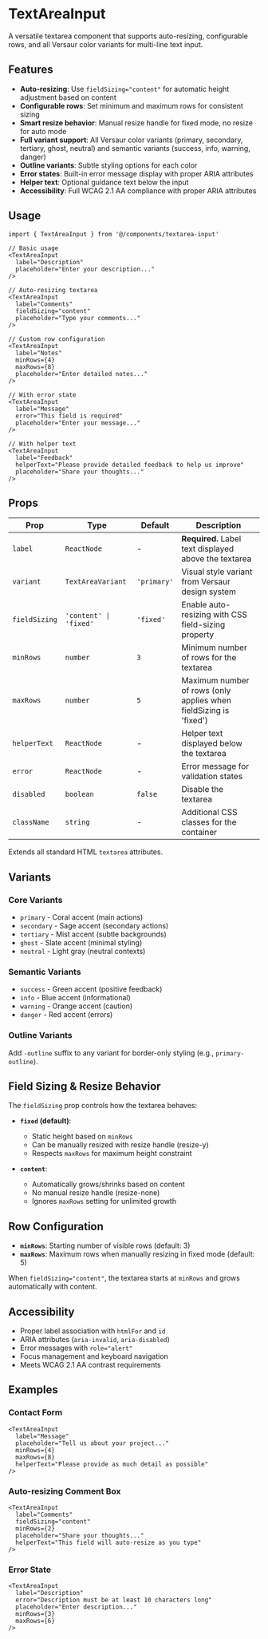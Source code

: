 # TextAreaInput

A versatile textarea component that supports auto-resizing, configurable rows, and all Versaur color variants for multi-line text input.

## Features

- **Auto-resizing**: Use `fieldSizing="content"` for automatic height adjustment based on content
- **Configurable rows**: Set minimum and maximum rows for consistent sizing
- **Smart resize behavior**: Manual resize handle for fixed mode, no resize for auto mode
- **Full variant support**: All Versaur color variants (primary, secondary, tertiary, ghost, neutral) and semantic variants (success, info, warning, danger)
- **Outline variants**: Subtle styling options for each color
- **Error states**: Built-in error message display with proper ARIA attributes
- **Helper text**: Optional guidance text below the input
- **Accessibility**: Full WCAG 2.1 AA compliance with proper ARIA attributes

## Usage

```tsx
import { TextAreaInput } from '@/components/textarea-input'

// Basic usage
<TextAreaInput
  label="Description"
  placeholder="Enter your description..."
/>

// Auto-resizing textarea
<TextAreaInput
  label="Comments"
  fieldSizing="content"
  placeholder="Type your comments..."
/>

// Custom row configuration
<TextAreaInput
  label="Notes"
  minRows={4}
  maxRows={8}
  placeholder="Enter detailed notes..."
/>

// With error state
<TextAreaInput
  label="Message"
  error="This field is required"
  placeholder="Enter your message..."
/>

// With helper text
<TextAreaInput
  label="Feedback"
  helperText="Please provide detailed feedback to help us improve"
  placeholder="Share your thoughts..."
/>
```

## Props

| Prop | Type | Default | Description |
|------|------|---------|-------------|
| `label` | `ReactNode` | - | **Required.** Label text displayed above the textarea |
| `variant` | `TextAreaVariant` | `'primary'` | Visual style variant from Versaur design system |
| `fieldSizing` | `'content' \| 'fixed'` | `'fixed'` | Enable auto-resizing with CSS field-sizing property |
| `minRows` | `number` | `3` | Minimum number of rows for the textarea |
| `maxRows` | `number` | `5` | Maximum number of rows (only applies when fieldSizing is 'fixed') |
| `helperText` | `ReactNode` | - | Helper text displayed below the textarea |
| `error` | `ReactNode` | - | Error message for validation states |
| `disabled` | `boolean` | `false` | Disable the textarea |
| `className` | `string` | - | Additional CSS classes for the container |

Extends all standard HTML `textarea` attributes.

## Variants

### Core Variants
- `primary` - Coral accent (main actions)
- `secondary` - Sage accent (secondary actions)
- `tertiary` - Mist accent (subtle backgrounds)
- `ghost` - Slate accent (minimal styling)
- `neutral` - Light gray (neutral contexts)

### Semantic Variants
- `success` - Green accent (positive feedback)
- `info` - Blue accent (informational)
- `warning` - Orange accent (caution)
- `danger` - Red accent (errors)

### Outline Variants
Add `-outline` suffix to any variant for border-only styling (e.g., `primary-outline`).

## Field Sizing & Resize Behavior

The `fieldSizing` prop controls how the textarea behaves:

- **`fixed` (default)**: 
  - Static height based on `minRows`
  - Can be manually resized with resize handle (resize-y)
  - Respects `maxRows` for maximum height constraint
  
- **`content`**: 
  - Automatically grows/shrinks based on content
  - No manual resize handle (resize-none)
  - Ignores `maxRows` setting for unlimited growth

## Row Configuration

- **`minRows`**: Starting number of visible rows (default: 3)
- **`maxRows`**: Maximum rows when manually resizing in fixed mode (default: 5)

When `fieldSizing="content"`, the textarea starts at `minRows` and grows automatically with content.

## Accessibility

- Proper label association with `htmlFor` and `id`
- ARIA attributes (`aria-invalid`, `aria-disabled`)
- Error messages with `role="alert"`
- Focus management and keyboard navigation
- Meets WCAG 2.1 AA contrast requirements

## Examples

### Contact Form
```tsx
<TextAreaInput
  label="Message"
  placeholder="Tell us about your project..."
  minRows={4}
  maxRows={8}
  helperText="Please provide as much detail as possible"
/>
```

### Auto-resizing Comment Box
```tsx
<TextAreaInput
  label="Comments"
  fieldSizing="content"
  minRows={2}
  placeholder="Share your thoughts..."
  helperText="This field will auto-resize as you type"
/>
```

### Error State
```tsx
<TextAreaInput
  label="Description"
  error="Description must be at least 10 characters long"
  placeholder="Enter description..."
  minRows={3}
  maxRows={6}
/>
```
